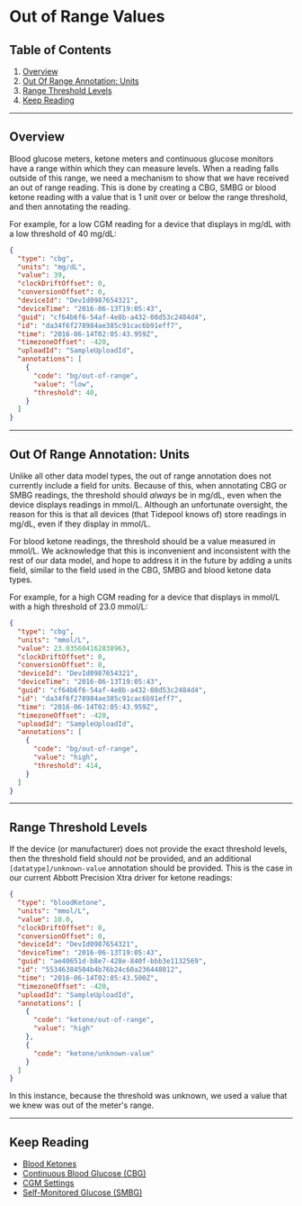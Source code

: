 # Out of Range Values<!-- omit in toc -->

## Table of Contents<!-- omit in toc -->

1. [Overview](#overview)
2. [Out Of Range Annotation: Units](#out-of-range-annotation-units)
3. [Range Threshold Levels](#range-threshold-levels)
4. [Keep Reading](#keep-reading)

---

## Overview

Blood glucose meters, ketone meters and continuous glucose monitors have a range within which they can measure levels. When a reading falls outside of this range, we need a mechanism to show that we have received an out of range reading. This is done by creating a CBG, SMBG or blood ketone reading with a value that is 1 unit over or below the range threshold, and then annotating the reading.

For example, for a low CGM reading for a device that displays in mg/dL with a low threshold of 40 mg/dL:

```json title="Sample Low CGM Reading" lineNumbers=true
{
  "type": "cbg",
  "units": "mg/dL",
  "value": 39,
  "clockDriftOffset": 0,
  "conversionOffset": 0,
  "deviceId": "DevId0987654321",
  "deviceTime": "2016-06-13T19:05:43",
  "guid": "cf64b6f6-54af-4e8b-a432-08d53c2484d4",
  "id": "da34f6f278984ae385c91cac6b91eff7",
  "time": "2016-06-14T02:05:43.959Z",
  "timezoneOffset": -420,
  "uploadId": "SampleUploadId",
  "annotations": [
    {
      "code": "bg/out-of-range",
      "value": "low",
      "threshold": 40,
    }
  ]
}
```

---

## Out Of Range Annotation: Units

Unlike all other data model types, the out of range annotation does not currently include a field for units. Because of this, when annotating CBG or SMBG readings, the threshold should *always* be in mg/dL, even when the device displays readings in mmol/L. Although an unfortunate oversight, the reason for this is that all devices (that Tidepool knows of) store readings in mg/dL, even if they display in mmol/L.

For blood ketone readings, the threshold should be a value measured in mmol/L. We acknowledge that this is inconvenient and inconsistent with the rest of our data model, and hope to address it in the future by adding a units field, similar to the field used in the CBG, SMBG and blood ketone data types.

For example, for a high CGM reading for a device that displays in mmol/L with a high threshold of 23.0 mmol/L:

```json title="Sample High CGM Reading" lineNumbers=true
{
  "type": "cbg",
  "units": "mmol/L",
  "value": 23.035604162838963,
  "clockDriftOffset": 0,
  "conversionOffset": 0,
  "deviceId": "DevId0987654321",
  "deviceTime": "2016-06-13T19:05:43",
  "guid": "cf64b6f6-54af-4e8b-a432-08d53c2484d4",
  "id": "da34f6f278984ae385c91cac6b91eff7",
  "time": "2016-06-14T02:05:43.959Z",
  "timezoneOffset": -420,
  "uploadId": "SampleUploadId",
  "annotations": [
    {
      "code": "bg/out-of-range",
      "value": "high",
      "threshold": 414,
    }
  ]
}
```

---

## Range Threshold Levels

If the device (or manufacturer) does not provide the exact threshold levels, then the threshold field should *not* be provided, and an additional `[datatype]/unknown-value` annotation should be provided. This is the case in our current Abbott Precision Xtra driver for ketone readings:

```json title="Sample Unknown Value" lineNumbers=true
{
  "type": "bloodKetone",
  "units": "mmol/L",
  "value": 10.0,
  "clockDriftOffset": 0,
  "conversionOffset": 0,
  "deviceId": "DevId0987654321",
  "deviceTime": "2016-06-13T19:05:43",
  "guid": "ae40651d-b8e7-428e-840f-bbb3e1132569",
  "id": "55346384504b4b76b24c60a236448012",
  "time": "2016-06-14T02:05:43.500Z",
  "timezoneOffset": -420,
  "uploadId": "SampleUploadId",
  "annotations": [
    {
      "code": "ketone/out-of-range",
      "value": "high"
    },
    {
      "code": "ketone/unknown-value"
    }
  ]
}
```

In this instance, because the threshold was unknown, we used a value that we knew was out of the meter's range.

---

## Keep Reading

* [Blood Ketones](./data-types/blood-ketones.md)
* [Continuous Blood Glucose (CBG)](./data-types/cbg.md)
* [CGM Settings](./data-types/cgm-settings.md)
* [Self-Monitored Glucose (SMBG)](./data-types/pump-settings/smbg.md)
